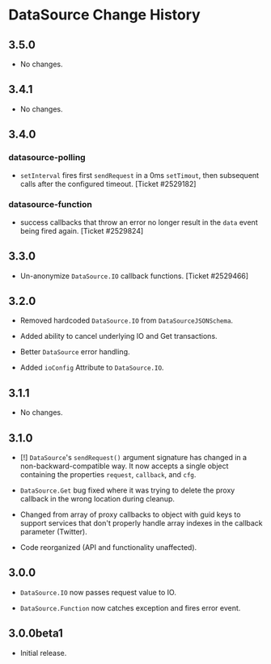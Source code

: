 DataSource Change History
=========================

3.5.0
-----

  * No changes.


3.4.1
-----

  * No changes.


3.4.0
-----

### datasource-polling

  * `setInterval` fires first `sendRequest` in a 0ms `setTimout`, then
    subsequent calls after the configured timeout. [Ticket #2529182]

### datasource-function

  * success callbacks that throw an error no longer result in the `data` event
    being fired again. [Ticket #2529824]


3.3.0
-----

  * Un-anonymize `DataSource.IO` callback functions. [Ticket #2529466]


3.2.0
-----

  * Removed hardcoded `DataSource.IO` from `DataSourceJSONSchema`.

  * Added ability to cancel underlying IO and Get transactions.

  * Better `DataSource` error handling.

  * Added `ioConfig` Attribute to `DataSource.IO`.


3.1.1
-----

  * No changes.


3.1.0
-----

  * [!] `DataSource`'s `sendRequest()` argument signature has changed in a
    non-backward-compatible way. It now accepts a single object containing the
    properties `request`, `callback`, and `cfg`.

  * `DataSource.Get` bug fixed where it was trying to delete the proxy callback
    in the wrong location during cleanup.

  * Changed from array of proxy callbacks to object with guid keys to support
    services that don't properly handle array indexes in the callback parameter
    (Twitter).

  * Code reorganized (API and functionality unaffected).


3.0.0
-----

  * `DataSource.IO` now passes request value to IO.

  * `DataSource.Function` now catches exception and fires error event.


3.0.0beta1
------------

  * Initial release.
